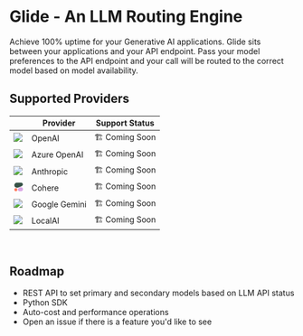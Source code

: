 # Glide - An LLM Routing Engine
Achieve 100% uptime for your Generative AI applications. Glide sits between your applications and your API endpoint. Pass your model preferences to the API endpoint and your call will be routed to the correct model based on model availability.



## Supported Providers

|| Provider  | Support Status
|---|---|---|
| <img src="docs/images/openai.png" width=18 />| OpenAI | 🏗️ Coming Soon  |
| <img src="docs/images/azure.png" width=18>| Azure OpenAI | 🏗️ Coming Soon  |
| <img src="docs/images/anthropic.png" width=18>| Anthropic  | 🏗️ Coming Soon  |
| <img src="docs/images/cohere.png" width=18>| Cohere  | 🏗️ Coming Soon|
| <img src="docs/images/bard.png" width=18>| Google Gemini  | 🏗️ Coming Soon  |  |
| <img src="docs/images/localai.png" width=18>| LocalAI  | 🏗️ Coming Soon  |  |

<br />

## Roadmap

- REST API to set primary and secondary models based on LLM API status
- Python SDK
- Auto-cost and performance operations
- Open an issue if there is a feature you'd like to see
